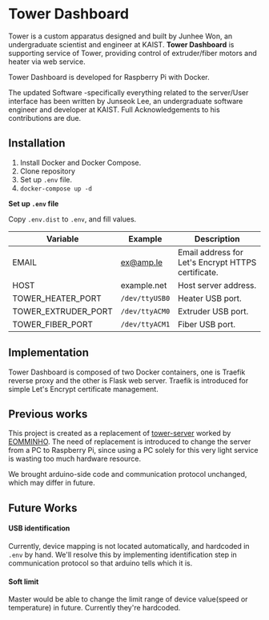 # Tower Dashboard

Tower is a custom apparatus designed and built by Junhee Won, an undergraduate scientist and engineer at KAIST. **Tower Dashboard** is supporting service of Tower, providing control of extruder/fiber motors and heater via web service.

Tower Dashboard is developed for Raspberry Pi with Docker.

The updated Software -specifically everything related to the server/User interface has been written by Junseok Lee, an undergraduate software engineer and developer at KAIST. Full Acknowledgements to his contributions are due.

## Installation

1. Install Docker and Docker Compose.
2. Clone repository
3. Set up `.env` file.
4. `docker-compose up -d`

**Set up `.env` file**

Copy `.env.dist` to `.env`, and fill values.

| Variable            | Example        | Description                                        |
| ------------------- | -------------- | -------------------------------------------------- |
| EMAIL               | ex@amp.le      | Email address for Let's Encrypt HTTPS certificate. |
| HOST                | example.net    | Host server address.                               |
| TOWER_HEATER_PORT   | `/dev/ttyUSB0` | Heater USB port.                                   |
| TOWER_EXTRUDER_PORT | `/dev/ttyACM0` | Extruder USB port.                                 |
| TOWER_FIBER_PORT    | `/dev/ttyACM1` | Fiber USB port.                                    |

## Implementation

Tower Dashboard is composed of two Docker containers, one is Traefik reverse proxy and the other is Flask  web server. Traefik is introduced for simple Let's Encrypt certificate management.

## Previous works

This project is created as a replacement of [tower-server](https://github.com/EOMMINHO/tower-server.git) worked by [EOMMINHO](https://github.com/EOMMINHO). The need of replacement is introduced to change the server from a PC to Raspberry Pi, since using a PC solely for this very light service is wasting too much hardware resource.

We brought arduino-side code and communication protocol unchanged, which may differ in future.

## Future Works

#### USB identification

Currently, device mapping is not located automatically, and hardcoded in `.env` by hand. We'll resolve this by implementing identification step in communication protocol so that arduino tells which it is.

#### Soft limit

Master would be able to change the limit range of device value(speed or temperature) in future. Currently they're hardcoded.
